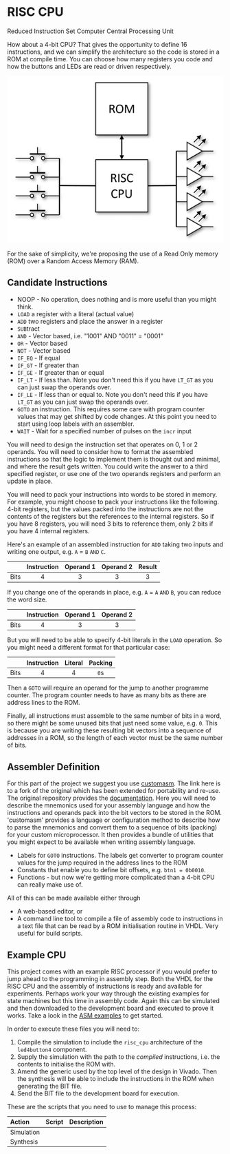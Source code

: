 # RISC CPU

Reduced Instruction Set Computer Central Processing Unit

How about a 4-bit CPU? That gives the opportunity to define 16 instructions, and we can simplify the architecture so the code is stored in a ROM at compile time. You can choose how many registers you code and how the buttons and LEDs are read or driven respectively.

![CPU Architecture](images/circuit_diagrams/cpu_architecture.png)

For the sake of simplicity, we're proposing the use of a Read Only memory (ROM) over a Random Access Memory (RAM).

## Candidate Instructions

* NOOP - No operation, does nothing and is more useful than you might think.
* `LOAD` a register with a literal (actual value)
* `ADD` two registers and place the answer in a register
* `SUB`tract
* `AND` - Vector based, i.e. "1001" AND "0011" = "0001"
* `OR` - Vector based
* `NOT` - Vector based
* `IF_EQ` - If equal
* `IF_GT` - If greater than
* `IF_GE` - If greater than or equal
* `IF_LT` - If less than. Note you don't need this if you have `LT_GT` as you can just swap the operands over.
* `IF_LE` - If less than or equal to. Note you don't need this if you have `LT_GT` as you can just swap the operands over.
* `GOTO` an instruction. This requires some care with program counter values that may get shifted by code changes. At this point you need to start using loop labels with an assembler.
* `WAIT` - Wait for a specified number of pulses on the `incr` input

You will need to design the instruction set that operates on 0, 1 or 2 operands. You will need to consider how to format the assembled instructions so that the logic to implement them is thought out and minimal, and where the result gets written. You could write the answer to a third specified register, or use one of the two operands registers and perform an update in place.

You will need to pack your instructions into words to be stored in memory. For example, you might choose to pack your instructions like the following. 4-bit registers, but the values packed into the instructions are not the contents of the registers but the references to the internal registers. So if you have 8 registers, you will need 3 bits to reference them, only 2 bits if you have 4 internal registers.

Here's an example of an assembled instruction for `ADD` taking two inputs and writing one output, e.g. `A` = `B` `AND` `C`.

|      | Instruction | Operand 1 | Operand 2 | Result |
|:----:|:-----------:|:---------:|:---------:|:------:|
| Bits |      4      |     3     |     3     |    3   |

If you change one of the operands in place, e.g. `A` = `A` `AND` `B`, you can reduce the word size.

|      | Instruction | Operand 1 | Operand 2 |
|:----:|:-----------:|:---------:|:---------:|
| Bits |      4      |     3     |     3     |

But you will need to be able to specify 4-bit literals in the `LOAD` operation. So you might need a different format for that particular case:

|      | Instruction | Literal   | Packing |
|:----:|:-----------:|:---------:|:-------:|
| Bits |      4      |     4     |   `0`s  |

Then a `GOTO` will require an operand for the jump to another programme counter. The program counter needs to have as many bits as there are address lines to the ROM.

Finally, all instructions must assemble to the same number of bits in a word, so there might be some unused bits that just need some value, e.g. `0`. This is because you are writing these resulting bit vectors into a sequence of addresses in a ROM, so the length of each vector must be the same number of bits.

## Assembler Definition

For this part of the project we suggest you use [customasm](https://github.com/JosephAbbey/customasm). The link here is to a fork of the original which has been extended for portability and re-use. The original repository provides the [documentation](https://github.com/hlorenzi/customasm/wiki/Getting-started). Here you will need to describe the mnemonics used for your assembly language and how the instructions and operands pack into the bit vectors to be stored in the ROM. 'customasm' provides a language or configuration method to describe how to parse the mnemonics and convert them to a sequence of bits (packing) for your custom microprocessor. It then provides a bundle of utilities that you might expect to be available when writing assembly language.

* Labels for `GOTO` instructions. The labels get converter to program counter values for the jump required in the address lines to the ROM
* Constants that enable you to define bit offsets, e.g. `btn1 = 0b0010`.
* Functions - but now we're getting more complicated than a 4-bit CPU can really make use of.

All of this can be made available either through

* A web-based editor, or
* A command line tool to compile a file of assembly code to instructions in a text file that can be read by a ROM initialisation routine in VHDL. Very useful for build scripts.

## Example CPU

This project comes with an example RISC processor if you would prefer to jump ahead to the programming in assembly step. Both the VHDL for the RISC CPU and the assembly of instructions is ready and available for experiments. Perhaps work your way through the existing examples for state machines but this time in assembly code. Again this can be simulated and then downloaded to the development board and executed to prove it works. Take a look in the [ASM examples](../design/demos.asm/) to get started.

In order to execute these files you will need to:

1. Compile the simulation to include the `risc_cpu` architecture of the `led4button4` component.
2. Supply the simulation with the path to the _compiled_ instructions, i.e. the contents to initialise the ROM with.
3. Amend the generic used by the top level of the design in Vivado. Then the synthesis will be able to include the instructions in the ROM when generating the BIT file.
4. Send the BIT file to the development board for execution.

These are the scripts that you need to use to manage this process:

| Action    | Script | Description |
|:----------|:-------|:------------|
| Simulation|        |             |
| Synthesis |        |             |
